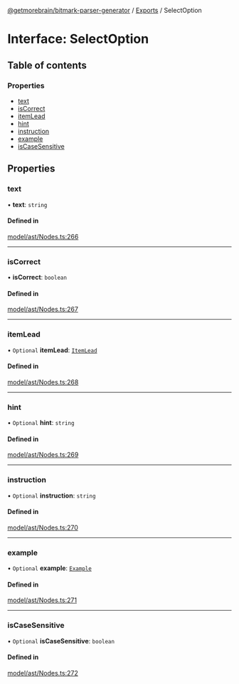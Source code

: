 [@getmorebrain/bitmark-parser-generator](../API.md) / [Exports](../modules.md) / SelectOption

# Interface: SelectOption

## Table of contents

### Properties

- [text](SelectOption.md#text)
- [isCorrect](SelectOption.md#isCorrect)
- [itemLead](SelectOption.md#itemLead)
- [hint](SelectOption.md#hint)
- [instruction](SelectOption.md#instruction)
- [example](SelectOption.md#example)
- [isCaseSensitive](SelectOption.md#isCaseSensitive)

## Properties

### text

• **text**: `string`

#### Defined in

[model/ast/Nodes.ts:266](https://github.com/getMoreBrain/bitmark-parser-generator/blob/9ddf9e2/src/model/ast/Nodes.ts#L266)

___

### isCorrect

• **isCorrect**: `boolean`

#### Defined in

[model/ast/Nodes.ts:267](https://github.com/getMoreBrain/bitmark-parser-generator/blob/9ddf9e2/src/model/ast/Nodes.ts#L267)

___

### itemLead

• `Optional` **itemLead**: [`ItemLead`](ItemLead.md)

#### Defined in

[model/ast/Nodes.ts:268](https://github.com/getMoreBrain/bitmark-parser-generator/blob/9ddf9e2/src/model/ast/Nodes.ts#L268)

___

### hint

• `Optional` **hint**: `string`

#### Defined in

[model/ast/Nodes.ts:269](https://github.com/getMoreBrain/bitmark-parser-generator/blob/9ddf9e2/src/model/ast/Nodes.ts#L269)

___

### instruction

• `Optional` **instruction**: `string`

#### Defined in

[model/ast/Nodes.ts:270](https://github.com/getMoreBrain/bitmark-parser-generator/blob/9ddf9e2/src/model/ast/Nodes.ts#L270)

___

### example

• `Optional` **example**: [`Example`](../modules.md#Example)

#### Defined in

[model/ast/Nodes.ts:271](https://github.com/getMoreBrain/bitmark-parser-generator/blob/9ddf9e2/src/model/ast/Nodes.ts#L271)

___

### isCaseSensitive

• `Optional` **isCaseSensitive**: `boolean`

#### Defined in

[model/ast/Nodes.ts:272](https://github.com/getMoreBrain/bitmark-parser-generator/blob/9ddf9e2/src/model/ast/Nodes.ts#L272)
